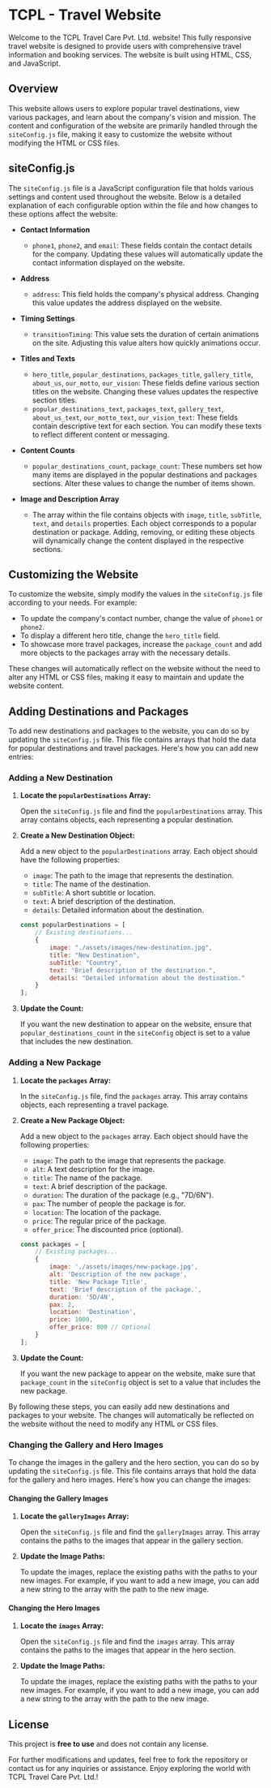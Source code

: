 # TCPL - Travel Website

Welcome to the TCPL Travel Care Pvt. Ltd. website! This fully responsive travel website is designed to provide users with comprehensive travel information and booking services. The website is built using HTML, CSS, and JavaScript.

## Overview

This website allows users to explore popular travel destinations, view various packages, and learn about the company's vision and mission. The content and configuration of the website are primarily handled through the `siteConfig.js` file, making it easy to customize the website without modifying the HTML or CSS files.

## siteConfig.js

The `siteConfig.js` file is a JavaScript configuration file that holds various settings and content used throughout the website. Below is a detailed explanation of each configurable option within the file and how changes to these options affect the website:

- **Contact Information**
  - `phone1`, `phone2`, and `email`: These fields contain the contact details for the company. Updating these values will automatically update the contact information displayed on the website.

- **Address**
  - `address`: This field holds the company's physical address. Changing this value updates the address displayed on the website.

- **Timing Settings**
  - `transitionTiming`: This value sets the duration of certain animations on the site. Adjusting this value alters how quickly animations occur.

- **Titles and Texts**
  - `hero_title`, `popular_destinations`, `packages_title`, `gallery_title`, `about_us`, `our_motto`, `our_vision`: These fields define various section titles on the website. Changing these values updates the respective section titles.
  - `popular_destinations_text`, `packages_text`, `gallery_text`, `about_us_text`, `our_motto_text`, `our_vision_text`: These fields contain descriptive text for each section. You can modify these texts to reflect different content or messaging.

- **Content Counts**
  - `popular_destinations_count`, `package_count`: These numbers set how many items are displayed in the popular destinations and packages sections. Alter these values to change the number of items shown.

- **Image and Description Array**
  - The array within the file contains objects with `image`, `title`, `subTitle`, `text`, and `details` properties. Each object corresponds to a popular destination or package. Adding, removing, or editing these objects will dynamically change the content displayed in the respective sections.

## Customizing the Website

To customize the website, simply modify the values in the `siteConfig.js` file according to your needs. For example:

- To update the company's contact number, change the value of `phone1` or `phone2`.
- To display a different hero title, change the `hero_title` field.
- To showcase more travel packages, increase the `package_count` and add more objects to the packages array with the necessary details.

These changes will automatically reflect on the website without the need to alter any HTML or CSS files, making it easy to maintain and update the website content.

## Adding Destinations and Packages

To add new destinations and packages to the website, you can do so by updating the `siteConfig.js` file. This file contains arrays that hold the data for popular destinations and travel packages. Here's how you can add new entries:

### Adding a New Destination

1. **Locate the `popularDestinations` Array:**

   Open the `siteConfig.js` file and find the `popularDestinations` array. This array contains objects, each representing a popular destination.

2. **Create a New Destination Object:**

   Add a new object to the `popularDestinations` array. Each object should have the following properties:
   - `image`: The path to the image that represents the destination.
   - `title`: The name of the destination.
   - `subTitle`: A short subtitle or location.
   - `text`: A brief description of the destination.
   - `details`: Detailed information about the destination.

   ```javascript
   const popularDestinations = [
       // Existing destinations...
       {
           image: "./assets/images/new-destination.jpg",
           title: "New Destination",
           subTitle: "Country",
           text: "Brief description of the destination.",
           details: "Detailed information about the destination."
       }
   ];
   ```

3. **Update the Count:**

   If you want the new destination to appear on the website, ensure that `popular_destinations_count` in the `siteConfig` object is set to a value that includes the new destination.

### Adding a New Package

1. **Locate the `packages` Array:**

   In the `siteConfig.js` file, find the `packages` array. This array contains objects, each representing a travel package.

2. **Create a New Package Object:**

   Add a new object to the `packages` array. Each object should have the following properties:
   - `image`: The path to the image that represents the package.
   - `alt`: A text description for the image.
   - `title`: The name of the package.
   - `text`: A brief description of the package.
   - `duration`: The duration of the package (e.g., "7D/6N").
   - `pax`: The number of people the package is for.
   - `location`: The location of the package.
   - `price`: The regular price of the package.
   - `offer_price`: The discounted price (optional).

   ```javascript
   const packages = [
       // Existing packages...
       {
           image: './assets/images/new-package.jpg',
           alt: 'Description of the new package',
           title: 'New Package Title',
           text: 'Brief description of the package.',
           duration: '5D/4N',
           pax: 2,
           location: 'Destination',
           price: 1000,
           offer_price: 800 // Optional
       }
   ];
   ```

3. **Update the Count:**

   If you want the new package to appear on the website, make sure that `package_count` in the `siteConfig` object is set to a value that includes the new package.

By following these steps, you can easily add new destinations and packages to your website. The changes will automatically be reflected on the website without the need to modify any HTML or CSS files.

### Changing the Gallery and Hero Images

To change the images in the gallery and the hero section, you can do so by updating the `siteConfig.js` file. This file contains arrays that hold the data for the gallery and hero images. Here's how you can change the images:

#### Changing the Gallery Images

1. **Locate the `galleryImages` Array:**

   Open the `siteConfig.js` file and find the `galleryImages` array. This array contains the paths to the images that appear in the gallery section.

2. **Update the Image Paths:**

   To update the images, replace the existing paths with the paths to your new images. For example, if you want to add a new image, you can add a new string to the array with the path to the new image.

#### Changing the Hero Images

1. **Locate the `images` Array:**

   Open the `siteConfig.js` file and find the `images` array. This array contains the paths to the images that appear in the hero section.

2. **Update the Image Paths:**

   To update the images, replace the existing paths with the paths to your new images. For example, if you want to add a new image, you can add a new string to the array with the path to the new image.

## License

This project is **free to use** and does not contain any license.

For further modifications and updates, feel free to fork the repository or contact us for any inquiries or assistance. Enjoy exploring the world with TCPL Travel Care Pvt. Ltd.!
